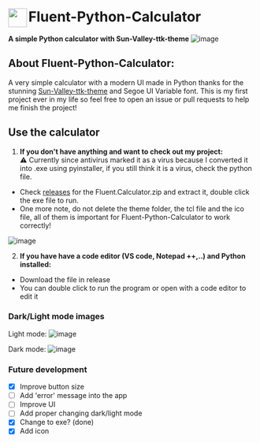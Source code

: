 # Fluent-Python-Calculator <img align="left" src="https://github.com/HuyHung1408/Fluent-Python-Calculator/blob/main/Calculator.ico" height="38"></a> 
**A simple Python calculator with Sun-Valley-ttk-theme**
![image](https://user-images.githubusercontent.com/86362423/151646480-70fe20f2-6e75-4a11-8fe0-b79dad06d101.png)
  
## About Fluent-Python-Calculator:
  A very simple calculator with a modern UI made in Python thanks for the stunning [Sun-Valley-ttk-theme](https://github.com/rdbende/Sun-Valley-ttk-theme) and Segoe UI Variable font. This is my first project ever in my life so feel free to open an issue or pull requests to help me finish the project!
  
## Use the calculator
1. **If you don't have anything and want to check out my project:** <br>
⚠️ Currently since antivirus marked it as a virus because I converted it into .exe using pyinstaller, if you still think it is a virus, check the python file.
- Check [releases](https://github.com/HuyHung1408/Fluent-Python-Calculator/releases) for the Fluent.Calculator.zip and extract it, double click the exe file to run.
- One more note, do not delete the theme folder, the tcl file and the ico file, all of them is important for Fluent-Python-Calculator to work correctly!

![image](https://user-images.githubusercontent.com/86362423/151649391-ae6d8c62-cbc3-4d47-a3fc-588f0d243a2c.png)

2. **If you have have a code editor (VS code, Notepad ++,..) and Python installed:**
- Download the file in release
- You can double click to run the program or open with a code editor to edit it


### Dark/Light mode images 
Light mode:
![image](https://user-images.githubusercontent.com/86362423/151646518-ecd26dd4-a35d-4e94-bbc2-6cd6703241eb.png)


Dark mode:
![image](https://user-images.githubusercontent.com/86362423/151522188-8bb2fb0f-1fb8-4ee7-b0b3-119e00d7d663.png)

 
### Future development
 - [X] Improve button size
 - [ ] Add 'error' message into the app
 - [ ] Improve UI
 - [ ] Add proper changing dark/light mode
 - [X] Change to exe? (done)
 - [X] Add icon
